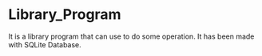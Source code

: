 # Library_Program
It is a library program that can use to do some operation.
It has been made with SQLite Database.

